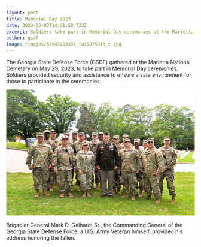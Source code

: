 ```yaml
---
layout: post
title: Memorial Day 2023
date: 2023-06-03T14:01:58.733Z
excerpt: Soldiers take part in Memorial Day ceremonies at the Marietta National Cemetary
author: gsdf
image: /images/52943203337_fa3587534d_c.jpg
---
```

The Georgia State Defense Force (GSDF) gathered at the Marietta National Cemetary on May 29, 2023, to take part in Memorial Day ceremonies. Soldiers provided security and assistance to ensure a safe environment for those to participate in the ceremonies.

![](/images/52936175503_4f1c90281b_c.jpg)

 Brigadier General Mark D. Gelhardt Sr., the Commanding General of the Georgia State Defense Force, a U.S. Army Veteran himself, provided his address honoring the fallen.